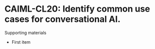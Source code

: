 # CAIML-CL20:  	Identify common use cases for conversational AI.	 

Supporting materials

* First item